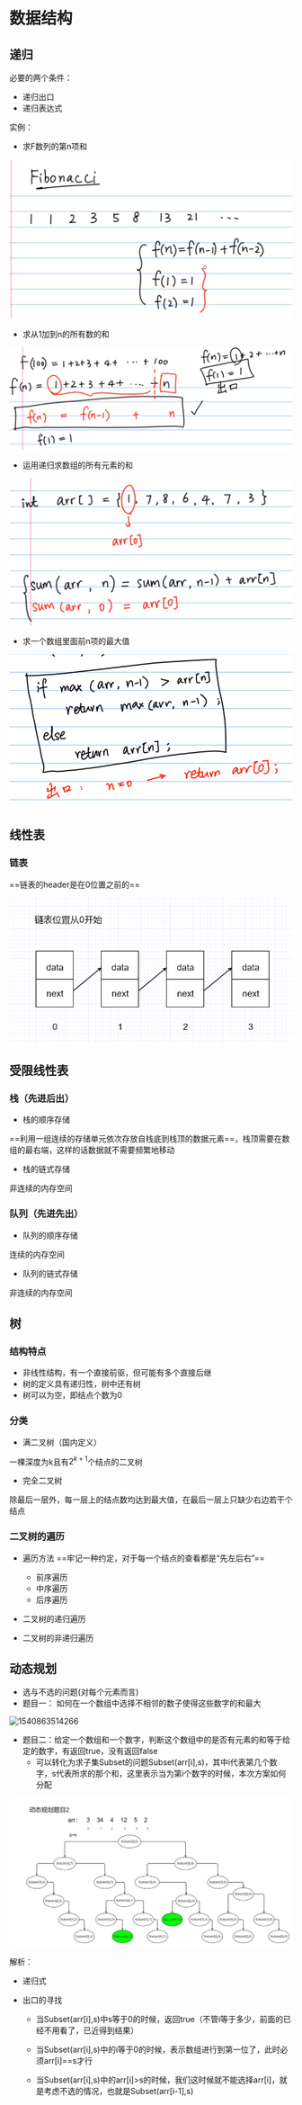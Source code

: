 # 数据结构

## 递归

必要的两个条件：

- 递归出口
- 递归表达式

实例：

- 求F数列的第n项和

![Snipaste_2018-10-19_15-09-05](.\picture\Snipaste_2018-10-19_15-09-05.png)



- 求从1加到n的所有数的和

![Snipaste_2018-10-19_15-16-44](.\picture\Snipaste_2018-10-19_15-16-44.png)



- 运用递归求数组的所有元素的和

![Snipaste_2018-10-19_14-30-40](.\picture\Snipaste_2018-10-19_14-30-40.png)

- 求一个数组里面前n项的最大值

![Snipaste_2018-10-19_14-46-33](.\picture\Snipaste_2018-10-19_14-46-33.png)



## 线性表

### 链表

==链表的header是在0位置之前的==

![1539743201035](.\picture\1)



## 受限线性表

### 栈（先进后出）

- 栈的顺序存储

==利用一组连续的存储单元依次存放自栈底到栈顶的数据元素==，栈顶需要在数组的最右端，这样的话数据就不需要频繁地移动

- 栈的链式存储

非连续的内存空间

### 队列（先进先出）

- 队列的顺序存储

连续的内存空间

- 队列的链式存储

非连续的内存空间











## 树

### 结构特点

- 非线性结构，有一个直接前驱，但可能有多个直接后继
- 树的定义具有递归性，树中还有树
- 树可以为空，即结点个数为0

### 分类

- 满二叉树（国内定义）

一棵深度为k且有$2^{k+1}$个结点的二叉树

- 完全二叉树

除最后一层外，每一层上的结点数均达到最大值，在最后一层上只缺少右边若干个结点

### 二叉树的遍历

- 遍历方法 ==牢记一种约定，对于每一个结点的查看都是“先左后右”==
  - 前序遍历
  - 中序遍历
  - 后序遍历

- 二叉树的递归遍历
- 二叉树的非递归遍历



## 动态规划

- 选与不选的问题(对每个元素而言)
- 题目一： 如何在一个数组中选择不相邻的数子使得这些数字的和最大

![1540863514266](.\picture\%5CUsers%5Clenovo%5CAppData%5CRoaming%5CTypora%5Ctypora-user-images%5C1540863514266.png)

- 题目二：给定一个数组和一个数字，判断这个数组中的是否有元素的和等于给定的数字，有返回true，没有返回false
  - 可以转化为求子集Subset的问题Subset(arr[i],s)，其中i代表第几个数字，s代表所求的那个和，这里表示当为第i个数字的时候，本次方案如何分配



![动态规划题目二](.\picture\动态规划题目二.jpg)





解析：

- 递归式



- 出口的寻找
  - 当Subset(arr[i],s)中s等于0的时候，返回true（不管i等于多少，前面的已经不用看了，已近得到结果）	

  - 当Subset(arr[i],s)中的i等于0的时候，表示数组进行到第一位了，此时必须arr[i]==s才行		

  - 当Subset(arr[i],s)中的arr[i]>s的时候，我们这时候就不能选择arr[i]，就是考虑不选的情况，也就是Subset(arr[i-1],s)

    ​	

